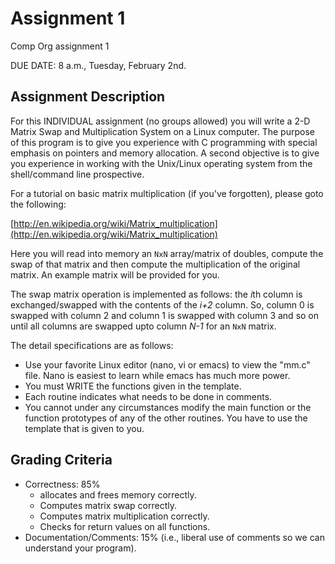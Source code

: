 # Assignment 1
Comp Org assignment 1

DUE DATE: 8 a.m., Tuesday, February 2nd.

## Assignment Description
For this INDIVIDUAL assignment (no groups allowed) you will write a 2-D Matrix
Swap and Multiplication System on a Linux computer. The purpose of this
program is to give you experience with C programming with special emphasis on
pointers and memory allocation. A second objective is to give you experience
in working with the Unix/Linux operating system from the shell/command line
prospective.

For a tutorial on basic matrix multiplication (if you've forgotten), please
goto the following:

[http://en.wikipedia.org/wiki/Matrix_multiplication](http://en.wikipedia.org/wiki/Matrix_multiplication)

Here you will read into memory an `NxN` array/matrix of doubles, compute the
swap of that matrix and then compute the multiplication of the original
matrix. An example matrix will be provided for you.

The swap matrix operation is implemented as follows: the *i*th column is
exchanged/swapped with the contents of the *i+2* column. So, column 0 is
swapped with column 2 and column 1 is swapped with column 3 and so on until
all columns are swapped upto column *N-1* for an `NxN` matrix.

The detail specifications are as follows:

* Use your favorite Linux editor (nano, vi or emacs) to view the "mm.c" file. Nano is easiest to learn while emacs has much more power.
* You must WRITE the functions given in the template.
* Each routine indicates what needs to be done in comments.
* You cannot under any circumstances modify the main function or
  the function prototypes of any of the other routines. You have to use
  the template that is given to you.

## Grading Criteria

* Correctness: 85\%
  - allocates and frees memory correctly.
  - Computes matrix swap correctly.
  - Computes matrix multiplication correctly.
  - Checks for return values on all functions.
* Documentation/Comments: 15\% (i.e., liberal use of comments so we can understand your program).
